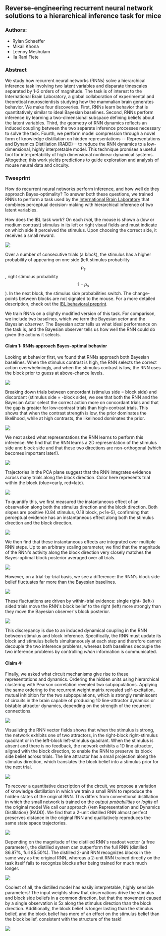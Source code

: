 ## Reverse-engineering recurrent neural network solutions to a hierarchical inference task for mice

### Authors:
- Rylan Schaeffer
- Mikail Khona
- Leenoy Meshulam
- Ila Rani Fiete

### Abstract

We study how recurrent neural networks (RNNs) solve a hierarchical inference task
involving two latent variables and disparate timescales separated by 1-2 orders
of magnitude. The task is of interest to the International Brain Laboratory, a
global collaboration of experimental and theoretical neuroscientists studying
how the mammalian brain generates behavior. We make four discoveries. First, 
RNNs learn behavior that is quantitatively similar to ideal Bayesian baselines.
Second, RNNs perform inference by learning a two-dimensional subspace defining
beliefs about the latent variables. Third, the geometry of RNN dynamics reflects 
an induced coupling between the two separate inference processes necessary to 
solve the task. Fourth, we perform model compression through a novel form of 
knowledge distillation on hidden representations  -- Representations and Dynamics 
Distillation (RADD)-- to reduce the RNN dynamics to a low-dimensional, highly 
interpretable model. This technique promises a useful tool for interpretability 
of high dimensional nonlinear dynamical systems. Altogether, this work yields 
predictions to guide exploration and analysis of mouse neural data and circuity.

### Tweeprint

How do recurrent neural networks perform inference, and how well do they approach
Bayes-optimality? To answer both these questions, we trained RNNs to perform a task
used by the [International Brain Laboratory](internationalbrainlab.com/) that
combines perceptual decision-making with hierarchical inference of two latent variables.

How does the IBL task work? On each _trial_, the mouse is shown a (low or medium contrast) stimulus in its left 
or right visual fields and must indicate on which side it perceived the stimulus. Upon 
choosing the correct side, it receives a small reward.

![](ibl_task_trial.png)

Over a number of consecutive 
trials (a _block_), the stimulus has a higher probability of appearing on one side 
(left stimulus probability $$p_s$$, right stimulus probability $$1-p_s$$). In the next
block, the stimulus side probabilities switch. The change-points between blocks are not
signaled to the mouse. For a more detailed description, check out the 
[IBL behavioral preprint](https://www.biorxiv.org/content/10.1101/2020.01.17.909838v2).

We train RNNs on a slightly modified version of this task. For comparison, we
include two baselines, which we term the Bayesian _actor_ and the Bayesian _observer_.
The Bayesian actor tells us what ideal performance on the task is, and the 
Bayesian observer tells us how well the RNN could do given the actions it selects.

#### Claim 1: RNNs approach Bayes-optimal behavior

Looking at behavior first, we found that RNNs approach both Bayesian baselines. 
When the stimulus contrast
is high, the RNN selects the correct action overwhelmingly, and when the stimulus
contrast is low, the RNN uses the block prior to guess at above-chance levels.

![](hook_plot_behav_trial_outcome_by_trial_strength.jpg)

Breaking down trials between concordant (stimulus side = block side) and discordant
(stimulus side = -block side), we see that both the RNN and the Bayesian Actor select 
the correct action more on concordant trials and that the gap is greater for low-contrast
trials than high-contrast trials. This shows that when the contrast strength is low, 
the prior dominates the likelihood, while at high contrasts, the likelihood dominates
the prior.

![](hook_plot_behav_prob_correct_by_strength_trial_block.jpg)

We next asked what representations the RNN learns to perform this inference.
We find that the RNN learns a 2D representation of the stimulus side and block side
and that these two directions are non-orthogonal (which becomes important later!).

![](hook_plot_state_space_trials_by_classifier.jpg)

Trajectories in the PCA plane suggest that the RNN integrates evidence across many trials
along the block direction. Color here represents trial within the block (blue=early,
red=late). 

![](hook_plot_state_space_trajectories_within_block.jpg) 

To quantify this, we first measured the instantaneous effect of an observation along
both the stimulus direction and the block direction. Both slopes are positive
(0.84 stimulus, 0.18 block, p<1e-5), confirming that perceptual evidence has
an instantaneous effect along both the stimulus direction and the block direction.

![](hook_plot_state_space_effect_of_obs_along_task_aligned_vectors.jpg) 

We then find that these instantaneous effects are integrated over multiple RNN steps.
Up to an arbitrary scaling parameter, we find that the magnitude of the RNN's activity
along the block direction very closely matches the Bayes-optimal block posterior
averaged over all trials.

![](hook_plot_state_space_projection_on_right_block_vector_by_trial_within_block.jpg)

However, on a trial-by-trial basis, we see a difference: the RNN's block side belief
fluctuates far more than the Bayesian baselines.

![](hook_plot_task_block_inference_multiple_blocks.jpg)

These fluctuations are driven by
within-trial evidence: single right- (left-) sided trials move the RNN's block belief
to the right (left) more strongly than they move the Bayesian observer's block
posterior.

![](hook_plot_task_block_inference_single_block.jpg)

This discrepancy is due to an induced dynamical coupling in the RNN between stimulus
and block inference. Specifically, the RNN must update its block and stimulus beliefs
simultaneously at each step and therefore cannot decouple the two inference problems,
whereas both baselines decouple the two inference problems by controlling _when_ 
information is communicated.

#### Claim 4: 

Finally, we asked what circuit mechanisms give rise to these representations and dynamics.
Ordering the hidden units using hierarchical clustering with Pearson correlation
revealed two subpopulations. Applying the same ordering to the recurrent weight matrix
revealed self-excitation, mutual inhibition for the two subpopulations, which 
is strongly reminiscent of circuits in the brain capable of producing 1D line-attractor
dynamics or bistable attractor dynamics, depending on the strength of the recurrent
connections.

![](hook_plot_model_effective_circuit.jpg)

Visualizing the RNN vector fields shows that when the stimulus is strong, the network
exhibits one of two attractors, in the right-block right-stimulus quadrant or in the
left-block left-stimulus quadrant. When the stimulus is absent and there is no feedback,
the network exhibits a 1D line attractor, aligned with the block direction, to enable
the RNN to preserve its block side belief across trials. The line attractor has a 
small projection along the stimulus direction, which translates the block belief into a 
stimulus prior for the next trial. 


![](hook_plot_state_space_vector_fields_ideal.jpg)

To recover a quantitative description of the circuit, we propose a variation of 
knowledge distillation in which we train a small RNN to reproduce the hidden states
of the original RNN. This differs from conventional distillation in which the small
network is trained on the _output probabilities_ or _logits_ of the original model
We call our approach {\em Representation and Dynamics Distillation} (RADD).
We find that a 2-unit distilled RNN almost perfect preserves distance in the original
RNN and qualitatively reproduces the same state space trajectories.

![](hook_plot_reduced_dim_state_space_trajectories_within_block.jpg)

Depending on the magnitude of the distilled RNN's readout vector (a free parameter),
the distilled system can outperform the full RNN (distilled 86.87%, full 85.50%).
The distilled 2-unit RNN recognizes blocks in the same way as the original RNN,
whereas a 2-unit RNN trained directly on the task itself fails to recognize blocks
after being trained for much much longer.

![](hook_plot_compare_rnn_distilled_rnn_and_two_unit_rnn.jpg)

Coolest of all, the distilled model has easily interpretable, highly sensible
parameters! The input weights show that observations drive the stimulus and
block side beliefs in a common direction, but that the movement caused by a
single observation is 5x along the stimulus direction than the block direction.
Additionally, the block belief is longer lasting than the stimulus belief,
and the block belief has more of an effect on the stimulus belief than the block
belief, consistent with the structure of the task!

![](distilled_model_parameters.png)